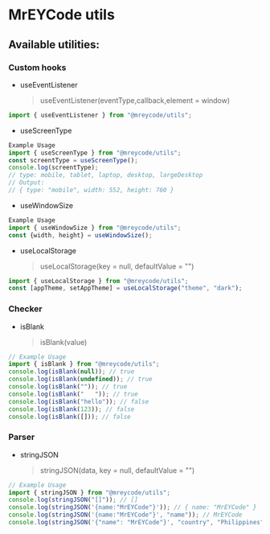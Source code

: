 # MrEYCode utils

## Available utilities:

### Custom hooks

- useEventListener
  > useEventListener(eventType,callback,element = window)

```js
import { useEventListener } from "@mreycode/utils";
```

- useScreenType

```js
Example Usage
import { useScreenType } from "@mreycode/utils";
const screentType = useScreenType();
console.log(screentType);
// type: mobile, tablet, laptop, desktop, largeDesktop
// Output:
// { type: "mobile", width: 552, height: 760 }

```

- useWindowSize

```js
Example Usage
import { useWindowSize } from "@mreycode/utils";
const {width, height} = useWindowSize();
```

- useLocalStorage
  > useLocalStorage(key = null, defaultValue = "")

```js
import { useLocalStorage } from "@mreycode/utils";
const [appTheme, setAppTheme] = useLocalStorage("theme", "dark");
```

### Checker

- isBlank
  > isBlank(value)

```js
// Example Usage
import { isBlank } from "@mreycode/utils";
console.log(isBlank(null)); // true
console.log(isBlank(undefined)); // true
console.log(isBlank("")); // true
console.log(isBlank("   ")); // true
console.log(isBlank("hello")); // false
console.log(isBlank(123)); // false
console.log(isBlank([])); // false
```

### Parser

- stringJSON
  > stringJSON(data, key = null, defaultValue = "")

```js
// Example Usage
import { stringJSON } from "@mreycode/utils";
console.log(stringJSON("[]")); // []
console.log(stringJSON('{name:"MrEYCode"}')); // { name: "MrEYCode" }
console.log(stringJSON('{name:"MrEYCode"}', "name")); // MrEYCode
console.log(stringJSON('{"name": "MrEYCode"}', "country", "Philippines")); // Philippines
```
